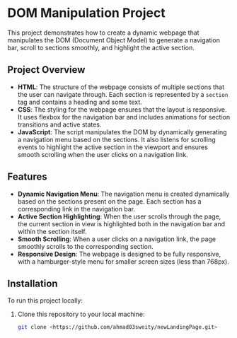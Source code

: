 # DOM Manipulation Project

This project demonstrates how to create a dynamic webpage that manipulates the DOM (Document Object Model) to generate a navigation bar, scroll to sections smoothly, and highlight the active section.

## Project Overview

- **HTML**: The structure of the webpage consists of multiple sections that the user can navigate through. Each section is represented by a `section` tag and contains a heading and some text.
- **CSS**: The styling for the webpage ensures that the layout is responsive. It uses flexbox for the navigation bar and includes animations for section transitions and active states.
- **JavaScript**: The script manipulates the DOM by dynamically generating a navigation menu based on the sections. It also listens for scrolling events to highlight the active section in the viewport and ensures smooth scrolling when the user clicks on a navigation link.

## Features

- **Dynamic Navigation Menu**: The navigation menu is created dynamically based on the sections present on the page. Each section has a corresponding link in the navigation bar.
- **Active Section Highlighting**: When the user scrolls through the page, the current section in view is highlighted both in the navigation bar and within the section itself.
- **Smooth Scrolling**: When a user clicks on a navigation link, the page smoothly scrolls to the corresponding section.
- **Responsive Design**: The webpage is designed to be fully responsive, with a hamburger-style menu for smaller screen sizes (less than 768px).

## Installation

To run this project locally:

1. Clone this repository to your local machine:
   ```bash
   git clone <https://github.com/ahmad03sweity/newLandingPage.git>
   ```
